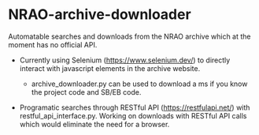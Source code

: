 # NRAO-archive-downloader
Automatable searches and downloads from the NRAO archive which at the moment has no official API. 

- Currently using Selenium (https://www.selenium.dev/) to directly interact with javascript elements in the archive website. 

	- archive_downloader.py can be used to download a ms if you know the project code and SB/EB code.

- Programatic searches through RESTful API (https://restfulapi.net/) with restful_api_interface.py. Working on downloads with RESTful API calls which would eliminate the need for a browser.


